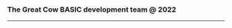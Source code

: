 <div class="article" lang="en">

<div class="titlepage">

<div>

<div>

</div>

<div>

<div class="author">

### <span class="firstname">The Great Cow BASIC development team @ 2022</span>

</div>

</div>

</div>

------------------------------------------------------------------------

</div>

</div>
